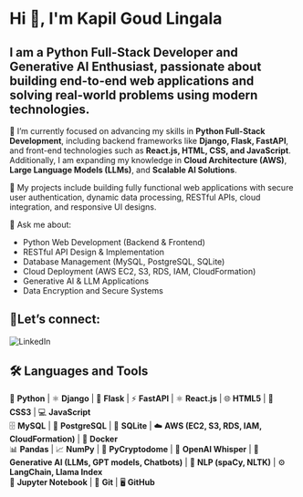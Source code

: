 # Hi 👋, I'm Kapil Goud Lingala

## I am a **Python Full-Stack Developer and Generative AI Enthusiast**, passionate about building end-to-end web applications and solving real-world problems using modern technologies.

🌱 I’m currently focused on advancing my skills in **Python Full-Stack Development**, including backend frameworks like **Django, Flask, FastAPI**, and front-end technologies such as **React.js, HTML, CSS, and JavaScript**.  
Additionally, I am expanding my knowledge in **Cloud Architecture (AWS)**, **Large Language Models (LLMs)**, and **Scalable AI Solutions**.

📝 My projects include building fully functional web applications with secure user authentication, dynamic data processing, RESTful APIs, cloud integration, and responsive UI designs.

💬 Ask me about:  
- Python Web Development (Backend & Frontend)  
- RESTful API Design & Implementation  
- Database Management (MySQL, PostgreSQL, SQLite)  
- Cloud Deployment (AWS EC2, S3, RDS, IAM, CloudFormation)  
- Generative AI & LLM Applications  
- Data Encryption and Secure Systems  

## 🔗Let’s connect:  
![LinkedIn](https://www.linkedin.com/in/kapil-goud-lingala)

## 🛠️ Languages and Tools  

🐍 **Python** | ⚛️ **Django** | 🚀 **Flask** | ⚡ **FastAPI** | ⚛️ **React.js** | 🌐 **HTML5** | 🎨 **CSS3** | 💻 **JavaScript**  
🗄️ **MySQL** | 🐘 **PostgreSQL** | 🧱 **SQLite** | ☁️ **AWS (EC2, S3, RDS, IAM, CloudFormation)** | 🐳 **Docker**  
📊 **Pandas** | 📈 **NumPy** | 🔐 **PyCryptodome** | 🧠 **OpenAI Whisper** | 🤖 **Generative AI (LLMs, GPT models, Chatbots)** | 💬 **NLP (spaCy, NLTK)** | ⚙️ **LangChain, Llama Index**  
📓 **Jupyter Notebook** | 🔧 **Git** | 🖥️ **GitHub**
  
